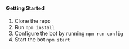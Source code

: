 #### Getting Started

1. Clone the repo
2. Run `npm install`
3. Configure the bot by running `npm run config`
4. Start the bot `npm start`